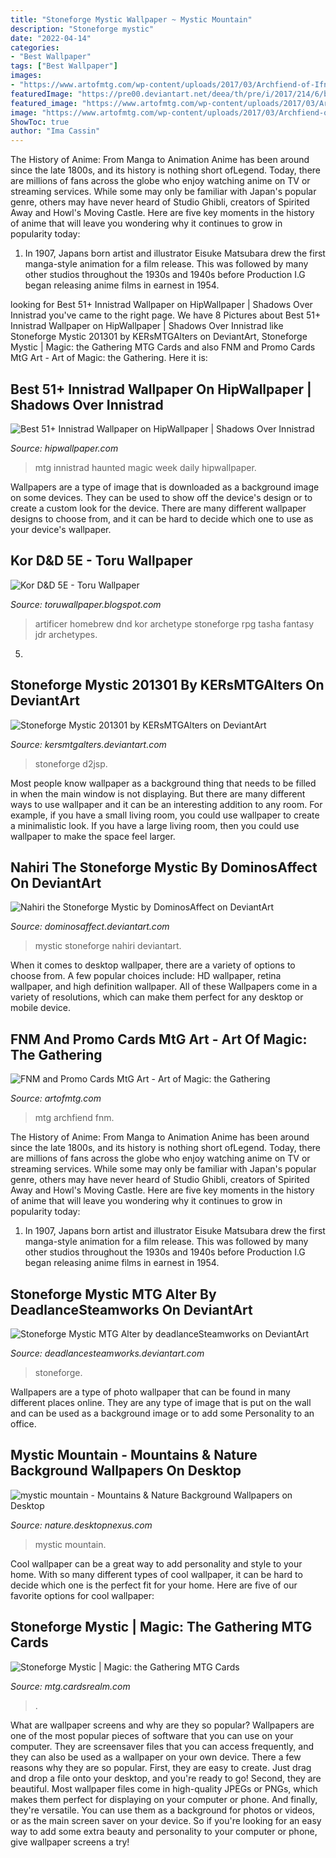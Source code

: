 ```yaml
---
title: "Stoneforge Mystic Wallpaper ~ Mystic Mountain"
description: "Stoneforge mystic"
date: "2022-04-14"
categories:
- "Best Wallpaper"
tags: ["Best Wallpaper"]
images:
- "https://www.artofmtg.com/wp-content/uploads/2017/03/Archfiend-of-Ifnir-Promo-MtG-Art-600x300.jpg"
featuredImage: "https://pre00.deviantart.net/deea/th/pre/i/2017/214/6/b/nahiri_the_stoneforge_mystic_by_dominosaffect-daw8bv1.jpg"
featured_image: "https://www.artofmtg.com/wp-content/uploads/2017/03/Archfiend-of-Ifnir-Promo-MtG-Art-600x300.jpg"
image: "https://www.artofmtg.com/wp-content/uploads/2017/03/Archfiend-of-Ifnir-Promo-MtG-Art-600x300.jpg"
ShowToc: true
author: "Ima Cassin"
---
```



The History of Anime: From Manga to Animation
Anime has been around since the late 1800s, and its history is nothing short ofLegend. Today, there are millions of fans across the globe who enjoy watching anime on TV or streaming services. While some may only be familiar with Japan's popular genre, others may have never heard of Studio Ghibli, creators of Spirited Away and Howl's Moving Castle. Here are five key moments in the history of anime that will leave you wondering why it continues to grow in popularity today:
1) In 1907, Japans born artist and illustrator Eisuke Matsubara drew the first manga-style animation for a film release. This was followed by many other studios throughout the 1930s and 1940s before Production I.G began releasing anime films in earnest in 1954.

	

		
looking for Best 51+ Innistrad Wallpaper on HipWallpaper | Shadows Over Innistrad you've came to the right page. We have 8 Pictures about Best 51+ Innistrad Wallpaper on HipWallpaper | Shadows Over Innistrad like Stoneforge Mystic 201301 by KERsMTGAlters on DeviantArt, Stoneforge Mystic | Magic: the Gathering MTG Cards and also FNM and Promo Cards MtG Art - Art of Magic: the Gathering. Here it is:
		
    
## Best 51+ Innistrad Wallpaper On HipWallpaper | Shadows Over Innistrad

<img loading=lazy src="https://cdn.hipwallpaper.com/i/83/53/7dQ1N8.jpg" onerror="this.onerror=null;this.src='https://tse1.mm.bing.net/th?id=OIP.yDl6D_fq-ExylLoqf8DUqgHaHa&amp;pid=15.1';" alt="Best 51+ Innistrad Wallpaper on HipWallpaper | Shadows Over Innistrad">

_Source: hipwallpaper.com_

>mtg innistrad haunted magic week daily hipwallpaper. 

	

Wallpapers are a type of image that is downloaded as a background image on some devices. They can be used to show off the device's design or to create a custom look for the device. There are many different wallpaper designs to choose from, and it can be hard to decide which one to use as your device's wallpaper.

    
## Kor D&amp;D 5E - Toru Wallpaper

<img loading=lazy src="https://i.pinimg.com/originals/51/5b/cf/515bcf712cd8e4f86dd7cdd06500fe4d.jpg" onerror="this.onerror=null;this.src='https://tse4.mm.bing.net/th?id=OIP.i4WGGbThUDDo0N-vnxSIlQHaKe&amp;pid=15.1';" alt="Kor D&amp;D 5E - Toru Wallpaper">

_Source: toruwallpaper.blogspot.com_

>artificer homebrew dnd kor archetype stoneforge rpg tasha fantasy jdr archetypes. 

	

5.

    
## Stoneforge Mystic 201301 By KERsMTGAlters On DeviantArt

<img loading=lazy src="https://pre00.deviantart.net/5a63/th/pre/i/2013/254/9/a/stoneforge_mystic_201301_by_kersmtgalters-d6lv1w4.jpg" onerror="this.onerror=null;this.src='https://tse1.mm.bing.net/th?id=OIP.4jiFMdtYkk9JPxuiqdUgVgHaKD&amp;pid=15.1';" alt="Stoneforge Mystic 201301 by KERsMTGAlters on DeviantArt">

_Source: kersmtgalters.deviantart.com_

>stoneforge d2jsp. 

	

Most people know wallpaper as a background thing that needs to be filled in when the main window is not displaying. But there are many different ways to use wallpaper and it can be an interesting addition to any room. For example, if you have a small living room, you could use wallpaper to create a minimalistic look. If you have a large living room, then you could use wallpaper to make the space feel larger.

    
## Nahiri The Stoneforge Mystic By DominosAffect On DeviantArt

<img loading=lazy src="https://pre00.deviantart.net/deea/th/pre/i/2017/214/6/b/nahiri_the_stoneforge_mystic_by_dominosaffect-daw8bv1.jpg" onerror="this.onerror=null;this.src='https://tse1.mm.bing.net/th?id=OIP.Uz9lbh6TpKgxXE5mcM1IfAHaLr&amp;pid=15.1';" alt="Nahiri the Stoneforge Mystic by DominosAffect on DeviantArt">

_Source: dominosaffect.deviantart.com_

>mystic stoneforge nahiri deviantart. 

	

When it comes to desktop wallpaper, there are a variety of options to choose from. A few popular choices include: HD wallpaper, retina wallpaper, and high definition wallpaper. All of these Wallpapers come in a variety of resolutions, which can make them perfect for any desktop or mobile device. 

    
## FNM And Promo Cards MtG Art - Art Of Magic: The Gathering

<img loading=lazy src="https://www.artofmtg.com/wp-content/uploads/2017/03/Archfiend-of-Ifnir-Promo-MtG-Art-600x300.jpg" onerror="this.onerror=null;this.src='https://tse2.mm.bing.net/th?id=OIP.L0wbWSblmVT9uE5mmkro3AHaDt&amp;pid=15.1';" alt="FNM and Promo Cards MtG Art - Art of Magic: the Gathering">

_Source: artofmtg.com_

>mtg archfiend fnm. 

	

The History of Anime: From Manga to Animation
Anime has been around since the late 1800s, and its history is nothing short ofLegend. Today, there are millions of fans across the globe who enjoy watching anime on TV or streaming services. While some may only be familiar with Japan's popular genre, others may have never heard of Studio Ghibli, creators of Spirited Away and Howl's Moving Castle. Here are five key moments in the history of anime that will leave you wondering why it continues to grow in popularity today:
1) In 1907, Japans born artist and illustrator Eisuke Matsubara drew the first manga-style animation for a film release. This was followed by many other studios throughout the 1930s and 1940s before Production I.G began releasing anime films in earnest in 1954.

    
## Stoneforge Mystic MTG Alter By DeadlanceSteamworks On DeviantArt

<img loading=lazy src="https://pre00.deviantart.net/3b2c/th/pre/f/2017/131/6/0/60479fe889a1657801060f5472be2d1f-db8x6b7.jpg" onerror="this.onerror=null;this.src='https://tse3.mm.bing.net/th?id=OIP.935t9vaiBDPB58EdIUfx7AHaJ4&amp;pid=15.1';" alt="Stoneforge Mystic MTG Alter by deadlanceSteamworks on DeviantArt">

_Source: deadlancesteamworks.deviantart.com_

>stoneforge. 

	



Wallpapers are a type of photo wallpaper that can be found in many different places online. They are any type of image that is put on the wall and can be used as a background image or to add some Personality to an office.

    
## Mystic Mountain - Mountains &amp; Nature Background Wallpapers On Desktop

<img loading=lazy src="https://cache.desktopnexus.com/thumbseg/985/985218-bigthumbnail.jpg" onerror="this.onerror=null;this.src='https://tse2.mm.bing.net/th?id=OIP.EBpzHgAkm9PU_caiY2-WUAAAAA&amp;pid=15.1';" alt="mystic mountain - Mountains &amp; Nature Background Wallpapers on Desktop">

_Source: nature.desktopnexus.com_

>mystic mountain. 

	

Cool wallpaper can be a great way to add personality and style to your home. With so many different types of cool wallpaper, it can be hard to decide which one is the perfect fit for your home. Here are five of our favorite options for cool wallpaper: 

    
## Stoneforge Mystic | Magic: The Gathering MTG Cards

<img loading=lazy src="https://cdn.cardsrealm.com/images/cartas/pgpx-grand-prix-promos/en/crop-med/stoneforge-mystic-2016.jpeg?4738" onerror="this.onerror=null;this.src='https://tse2.mm.bing.net/th?id=OIP.P8tkiftgb35se6mec8pfxQHaFa&amp;pid=15.1';" alt="Stoneforge Mystic | Magic: the Gathering MTG Cards">

_Source: mtg.cardsrealm.com_

>. 

	

What are wallpaper screens and why are they so popular?
Wallpapers are one of the most popular pieces of software that you can use on your computer. They are screensaver files that you can access frequently, and they can also be used as a wallpaper on your own device. There a few reasons why they are so popular. First, they are easy to create. Just drag and drop a file onto your desktop, and you're ready to go! Second, they are beautiful. Most wallpaper files come in high-quality JPEGs or PNGs, which makes them perfect for displaying on your computer or phone. And finally, they're versatile. You can use them as a background for photos or videos, or as the main screen saver on your device. So if you're looking for an easy way to add some extra beauty and personality to your computer or phone, give wallpaper screens a try!


